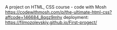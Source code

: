 A project on HTML, CSS course - code with Mosh https://codewithmosh.com/p/the-ultimate-html-css?affcode=146684_8qgz9mhy
deployment: https://filmozolevskiy.github.io/First-progect/
